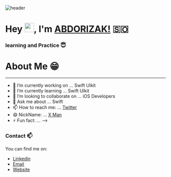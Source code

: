 ![header](https://capsule-render.vercel.app/api?type=waving&color=gradient&height=200&section=header&text=Hey%20I%27m%20X%20MAN%F0%9F%8C%A9&animation=twinkling&fontSize=40)

# Hey <img src="https://github.com/TheDudeThatCode/TheDudeThatCode/blob/master/Assets/Hi.gif" width="29px">, I'm [ABDORIZAK!](https://www.abdorizak.com/) 🇸🇴

### learning and Practice 😇

# About Me 😁

---

- 🔭 I’m currently working on ... Swift UIkit
- 🌱 I’m currently learning ... Swift UIkit
- 👯 I’m looking to collaborate on ... iOS Developers
- 💬 Ask me about ... Swift
- 📫 How to reach me: ... [Twitter](twitter.com/abdorizak3)
- 😄 NickName: ... [X Man](facebook.com/abdorizak3)
- ⚡ Fun fact: ...
  -->

### Contact 📫

You can find me on:

- [Linkedin](https://www.linkedin.com/in/abdorizak-abdalla-6a221910a/)
- [Email](mailto:cabdirizaaqyare12@gmail.com)
- [Website](https://abdorizak.com)
